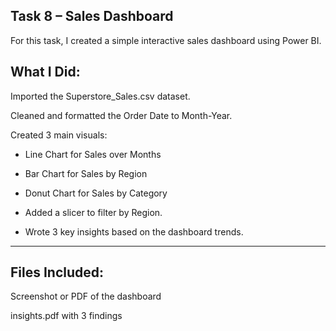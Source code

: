 ## Task 8 – Sales Dashboard 
For this task, I created a simple interactive sales dashboard using Power BI.

## What I Did:
Imported the Superstore_Sales.csv dataset.

Cleaned and formatted the Order Date to Month-Year.

Created 3 main visuals:

- Line Chart for Sales over Months

- Bar Chart for Sales by Region

- Donut Chart for Sales by Category

- Added a slicer to filter by Region.


- Wrote 3 key insights based on the dashboard trends.
---
## Files Included:

Screenshot or PDF of the dashboard

insights.pdf with 3 findings
